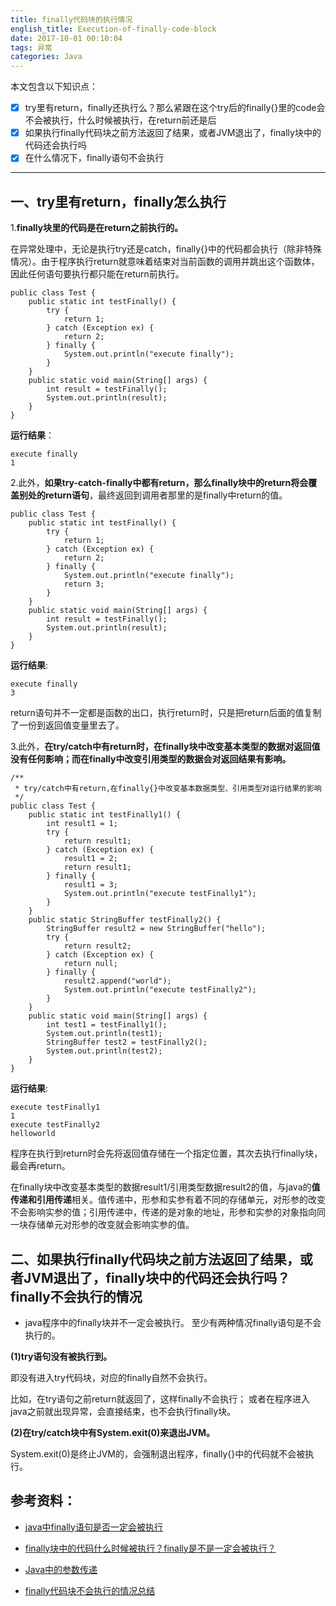 ```yaml
---
title: finally代码块的执行情况
english_title: Execution-of-finally-code-block
date: 2017-10-01 00:10:04
tags: 异常
categories: Java
---
```

本文包含以下知识点：

- [x] try里有return，finally还执行么？那么紧跟在这个try后的finally{}里的code会不会被执行，什么时候被执行，在return前还是后
- [x]  如果执行finally代码块之前方法返回了结果，或者JVM退出了，finally块中的代码还会执行吗
- [x]  在什么情况下，finally语句不会执行

------------

## 一、try里有return，finally怎么执行
1.**finally块里的代码是在return之前执行的。**

在异常处理中，无论是执行try还是catch，finally{}中的代码都会执行（除非特殊情况）。由于程序执行return就意味着结束对当前函数的调用并跳出这个函数体，因此任何语句要执行都只能在return前执行。
```
public class Test {
    public static int testFinally() {
        try {
            return 1;
        } catch (Exception ex) {
            return 2;
        } finally {
            System.out.println("execute finally");
        }
    }
    public static void main(String[] args) {
        int result = testFinally();
        System.out.println(result);
    }
}

```
**运行结果**：
```
execute finally
1
```
<!--more-->

2.此外，**如果try-catch-finally中都有return，那么finally块中的return将会覆盖别处的return语句**，最终返回到调用者那里的是finally中return的值。

```
public class Test {
    public static int testFinally() {
        try {
            return 1;
        } catch (Exception ex) {
            return 2;
        } finally {
            System.out.println("execute finally");
            return 3;
        }
    }
    public static void main(String[] args) {
        int result = testFinally();
        System.out.println(result);
    }
}
```
**运行结果**:
```
execute finally
3
```
return语句并不一定都是函数的出口，执行return时，只是把return后面的值复制了一份到返回值变量里去了。

3.此外，**在try/catch中有return时，在finally块中改变基本类型的数据对返回值没有任何影响；而在finally中改变引用类型的数据会对返回结果有影响。**


```
/**
 * try/catch中有return,在finally{}中改变基本数据类型、引用类型对运行结果的影响
 */
public class Test {
    public static int testFinally1() {
        int result1 = 1;
        try {
            return result1;
        } catch (Exception ex) {
            result1 = 2;
            return result1;
        } finally {
            result1 = 3;
            System.out.println("execute testFinally1");
        }
    }
    public static StringBuffer testFinally2() {
        StringBuffer result2 = new StringBuffer("hello");
        try {
            return result2;
        } catch (Exception ex) {
            return null;
        } finally {
            result2.append("world");
            System.out.println("execute testFinally2");
        }
    }
    public static void main(String[] args) {
        int test1 = testFinally1();
        System.out.println(test1);
        StringBuffer test2 = testFinally2();
        System.out.println(test2);
    }
}
```
**运行结果**:
```
execute testFinally1
1
execute testFinally2
helloworld
```
程序在执行到return时会先将返回值存储在一个指定位置，其次去执行finally块，最会再return。

在finally块中改变基本类型的数据result1/引用类型数据result2的值，与java的**值传递和引用传递**相关。值传递中，形参和实参有着不同的存储单元，对形参的改变不会影响实参的值；引用传递中，传递的是对象的地址，形参和实参的对象指向同一块存储单元对形参的改变就会影响实参的值。

## 二、如果执行finally代码块之前方法返回了结果，或者JVM退出了，finally块中的代码还会执行吗？finally不会执行的情况
* java程序中的finally块并不一定会被执行。
至少有两种情况finally语句是不会执行的。

**(1)try语句没有被执行到。**

即没有进入try代码块，对应的finally自然不会执行。

比如，在try语句之前return就返回了，这样finally不会执行；
或者在程序进入java之前就出现异常，会直接结束，也不会执行finally块。

**(2)在try/catch块中有System.exit(0)来退出JVM。**

System.exit(0)是终止JVM的，会强制退出程序，finally{}中的代码就不会被执行。



## 参考资料：

* [ java中finally语句是否一定会被执行](http://blog.csdn.net/tt_man/article/details/52355736)

* [finally块中的代码什么时候被执行？finally是不是一定会被执行？](http://blog.csdn.net/dove_knowledge/article/details/71077512)

* [Java中的参数传递](http://www.jianshu.com/p/c63596a87eee)

* [finally代码块不会执行的情况总结](https://www.cnblogs.com/fudashi/p/6498205.html)